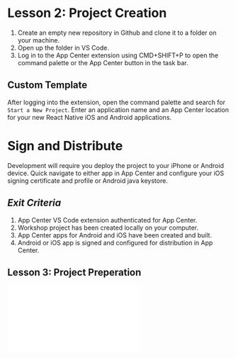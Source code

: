 # Lesson 2: Project Creation

1. Create an empty new repository in Github and clone it to a folder on your machine.
2. Open up the folder in VS Code.
3. Log in to the App Center extension using CMD+SHIFT+P to open the command palette or the App Center button in the task bar.

## Custom Template
After logging into the extension, open the command palette and search for `Start a New Project`. Enter an application name and an App Center location for your new React Native iOS and Android applications.

# Sign and Distribute
Development will require you deploy the project to your iPhone or Android device. Quick navigate to either app in App Center and configure your iOS signing certificate and profile or Android java keystore.

## _Exit Criteria_
1. App Center VS Code extension authenticated for App Center.
2. Workshop project has been created locally on your computer.
3. App Center apps for Android and iOS have been created and built.
4. Android or iOS app is signed and configured for distribution in App Center.

## Lesson 3: Project Preperation
![Continue](./3.md)